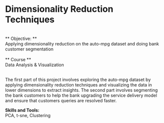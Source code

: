 # Dimensionality Reduction Techniques
<br> 
** Objective: ** <br> 
Applying dimensionality reduction on the auto-mpg dataset and doing bank customer segmentation<br>
<br> 
** Course ** <br> 
Data Analysis & Visualization <br>
<br>

The first part of this project involves exploring the auto-mpg dataset by applying dimensionality reduction techniques and visualizing the data in lower dimensions to extract insights. The second part involves segmenting the bank customers to help the bank upgrading the service delivery model and ensure that customers queries are resolved faster.<br>

**Skills and Tools:**<br>
PCA, t-sne, Clustering
